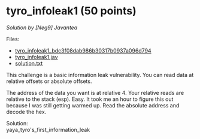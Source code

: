 # tyro_infoleak1 (50 points)
*Solution by [Neg9] Javantea*

Files:
* [tyro_infoleak1_bdc3f08dab986b30317b0937a096d794](https://github.com/Javantea/openctf-2016-writeups/blob/master/tyro_infoleak1/tyro_infoleak1_bdc3f08dab986b30317b0937a096d794)
* [tyro_infoleak1.jav](https://github.com/Javantea/openctf-2016-writeups/blob/master/tyro_infoleak1/tyro_infoleak1.jav)
* [solution.txt](https://github.com/Javantea/openctf-2016-writeups/blob/master/tyro_infoleak1/solution.txt)

This challenge is a basic information leak vulnerability. You can read data at relative offsets or absolute offsets.

The address of the data you want is at relative 4. Your relative reads are relative to the stack (esp). Easy. It took me an hour to figure this out because I was still getting warmed up.
Read the absolute address and decode the hex.
	
Solution:  
yaya_tyro's_first_information_leak
